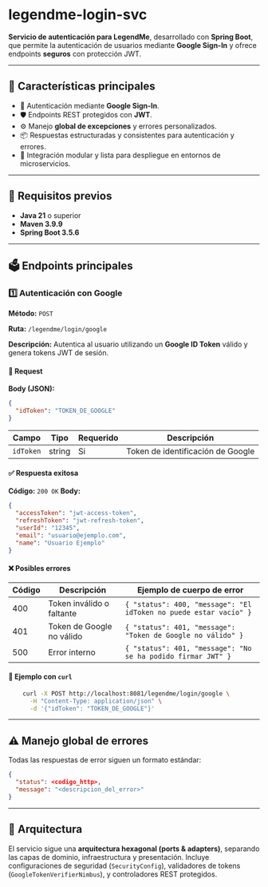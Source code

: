 # legendme-login-svc

**Servicio de autenticación para LegendMe**, desarrollado con **Spring Boot**, que permite la autenticación de usuarios mediante **Google Sign-In** y ofrece endpoints **seguros** con protección JWT.

---

## 🚀 Características principales

* 🔐 Autenticación mediante **Google Sign-In**.
* 🛡️ Endpoints REST protegidos con **JWT**.
* ⚙️ Manejo **global de excepciones** y errores personalizados.
* 📦 Respuestas estructuradas y consistentes para autenticación y errores.
* 🧱 Integración modular y lista para despliegue en entornos de microservicios.

---

## 🧰 Requisitos previos

* **Java 21** o superior
* **Maven 3.9.9**
* **Spring Boot 3.5.6**

---

## 🗳 Endpoints principales

### 1️⃣ Autenticación con Google

**Método:** `POST`

**Ruta:** `/legendme/login/google`

**Descripción:** Autentica al usuario utilizando un **Google ID Token** válido y genera tokens JWT de sesión.

#### 📩 Request

**Body (JSON):**

```json
{
  "idToken": "TOKEN_DE_GOOGLE"
}
```

| Campo     | Tipo   | Requerido | Descripción                       |
| --------- | ------ |-----------| --------------------------------- |
| `idToken` | string | Si        | Token de identificación de Google |

#### ✅ Respuesta exitosa

**Código:** `200 OK`
**Body:**

```json
{
  "accessToken": "jwt-access-token",
  "refreshToken": "jwt-refresh-token",
  "userId": "12345",
  "email": "usuario@ejemplo.com",
  "name": "Usuario Ejemplo"
}
```

#### ❌ Posibles errores

| Código | Descripción               | Ejemplo de cuerpo de error                                        |
|--------|---------------------------|-------------------------------------------------------------------|
| 400    | Token inválido o faltante | `{ "status": 400, "message": "El idToken no puede estar vacío" }` |
| 401    | Token de Google no válido | `{ "status": 401, "message": "Token de Google no válido" }`       |
| 500    | Error interno              | `{ "status": 401, "message": "No se ha podido firmar JWT" }`      |

#### 🧪 Ejemplo con `curl`

```bash
    curl -X POST http://localhost:8081/legendme/login/google \
      -H "Content-Type: application/json" \
      -d '{"idToken": "TOKEN_DE_GOOGLE"}'
```

---

## ⚠️ Manejo global de errores

Todas las respuestas de error siguen un formato estándar:

```json
{
  "status": <codigo_http>,
  "message": "<descripcion_del_error>"
}
```

---

## 🧩 Arquitectura

El servicio sigue una **arquitectura hexagonal (ports & adapters)**, separando las capas de dominio, infraestructura y presentación.
Incluye configuraciones de seguridad (`SecurityConfig`), validadores de tokens (`GoogleTokenVerifierNimbus`), y controladores REST protegidos.

